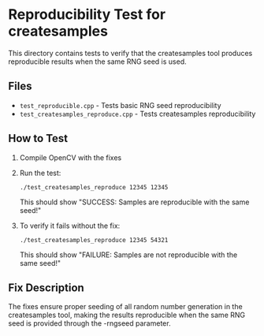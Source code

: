 # Reproducibility Test for createsamples

This directory contains tests to verify that the createsamples tool produces reproducible results when the same RNG seed is used.

## Files
- `test_reproducible.cpp` - Tests basic RNG seed reproducibility
- `test_createsamples_reproduce.cpp` - Tests createsamples reproducibility

## How to Test

1. Compile OpenCV with the fixes
2. Run the test:
   ```
   ./test_createsamples_reproduce 12345 12345
   ```
   
   This should show "SUCCESS: Samples are reproducible with the same seed!"

3. To verify it fails without the fix:
   ```
   ./test_createsamples_reproduce 12345 54321
   ```
   
   This should show "FAILURE: Samples are not reproducible with the same seed!"

## Fix Description

The fixes ensure proper seeding of all random number generation in the createsamples tool, making the results reproducible when the same RNG seed is provided through the -rngseed parameter.